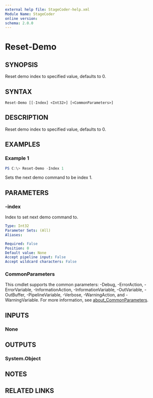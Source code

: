 ```yaml
---
external help file: StageCoder-help.xml
Module Name: StageCoder
online version:
schema: 2.0.0
---
```


# Reset-Demo

## SYNOPSIS
Reset demo index to specified value, defaults to 0.

## SYNTAX

```
Reset-Demo [[-Index] <Int32>] [<CommonParameters>]
```

## DESCRIPTION
Reset demo index to specified value, defaults to 0.

## EXAMPLES

### Example 1
```powershell
PS C:\> Reset-Demo -Index 1
```

Sets the next demo command to be index 1.

## PARAMETERS

### -index
Index to set next demo command to.

```yaml
Type: Int32
Parameter Sets: (All)
Aliases:

Required: False
Position: 0
Default value: None
Accept pipeline input: False
Accept wildcard characters: False
```

### CommonParameters
This cmdlet supports the common parameters: -Debug, -ErrorAction, -ErrorVariable, -InformationAction, -InformationVariable, -OutVariable, -OutBuffer, -PipelineVariable, -Verbose, -WarningAction, and -WarningVariable. For more information, see [about_CommonParameters](http://go.microsoft.com/fwlink/?LinkID=113216).

## INPUTS

### None
## OUTPUTS

### System.Object
## NOTES

## RELATED LINKS
